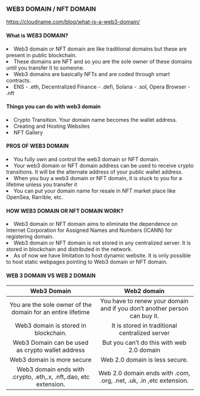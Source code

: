 ### WEB3 DOMAIN / NFT DOMAIN

https://cloudname.com/blog/what-is-a-web3-domain/ <br >

#### What is WEB3 DOMAIN?

<li>Web3 domain or NFT domain are like traditional domains but these are present in public blockchain. </li>
<li>These domains are NFT and so you are the sole owner of these domains until you transfer it to someone.</li>
<li>Web3 domains are basically NFTs and are coded through smart contracts.</li>
<li>ENS - .eth, Decentralized Finance - .defi, Solana - .sol, Opera Browser  - .nft </li>

#### Things you can do with web3 domain

<li>Crypto Transition. Your domain name becomes the wallet address.</li>
<li>Creating and Hosting Websites</li>
<li>NFT Gallery</li>

#### PROS OF WEB3 DOMAIN

<li>You fully own and control the web3 domain or NFT domain. </li>
<li>Your web3 domain or NFT domain address can be used to receive crypto transitions. It will be the alternate address of your public wallet address.</li>
<li>When you buy a web3 domain or NFT domain, it is stuck to you for a lifetime unless you transfer it</li>
<li>You can put your domain name for resale in NFT market place like OpenSea, Rarrible, etc.</li>

#### HOW WEB3 DOMAIN OR NFT DOMAIN WORK?
<li>Web3 domain or NFT domain aims to eliminate the dependence on Internet Corporation for Assigned Names and Numbers (ICANN) for registering domain. </li>
<li>Web3 domain or NFT domain is not stored in any centralized server. It is stored in blockchain and distributed in the network.</li>
<li>As of now we have limitation to host dynamic website. It is only possible to host static webpages pointing to Web3 domain or NFT domain.
</li>

#### WEB 3 DOMAIN VS WEB 2 DOMAIN

| Web3 Domain | Web2 domain   |
|  :----:   |          :---: |  
| You are the sole owner of the domain for an entire lifetime	| You have to renew your domain and if you don’t another person can buy it.	| 
|Web3 domain is stored in blockchain.	|	It is stored in traditional centralized server|
|	Web3 Domain can be used as crypto wallet address |	But you can’t do this with web 2.0 domain |
|Web3 domain is more secure	|	Web 2.0 domain is less secure.|
|Web3 domain ends with .crypto, .eth,.x, .nft,.dao, etc extension.	|	Web 2.0 domain ends with .com, .org, .net, .uk, .in ,etc extension. |
